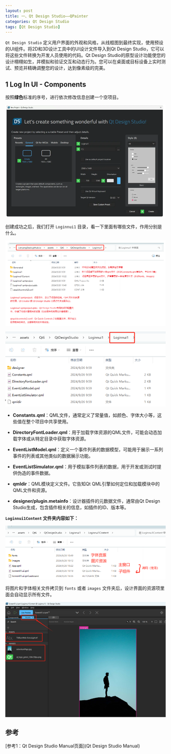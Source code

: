 ```yaml
---
layout: post
title: 一、Qt Design Studio——QPainter
categories: Qt Design Studio
tags: [Qt Design Studio]
---
```


`Qt Design Studio` 定义用户界面的外观和风格，从线框图到最终实现，使用预设的UI组件。将2D和3D设计工具中的UI设计文件导入到Qt Design Studio，它可以将这些文件转换为开发人员使用的代码。Qt Design Studio的原型设计功能使您的设计栩栩如生，并模拟和验证交互和动态行为。您可以在桌面或目标设备上实时测试、预览并精确调整您的设计，达到像素级的完美。

## 1 Log In UI - Components

按照**绿色**标准的序号，进行依次修改信息创建一个空项目。

![alt text](image.png)

创建成功之后，我们打开 `Loginnui1` 目录，看一下里面有哪些文件，作用分别是什么。

![alt text](image-1.png)

![alt text](image-2.png)

- **Constants.qml**：QML文件，通常定义了常量值，如颜色、字体大小等，这些值在整个项目中共享使用。

- **DirectoryFontLoader.qml**：用于加载字体资源的QML文件，可能会动态加载字体或从特定目录中获取字体资源。

- **EventListModel.qml**：定义一个事件列表的数据模型，可能用于展示一系列事件的列表或其他类似的数据展示功能。

- **EventListSimulator.qml**：用于模拟事件列表的数据，用于开发或测试时提供伪造的事件数据。

- **qmldir**：QML模块定义文件。它告知Qt QML引擎如何定位和加载模块中的QML文件和资源。

- **designer/plugin.metainfo**：设计器插件的元数据文件，通常由Qt Design Studio生成，包含插件相关的信息，如插件的ID、版本等。


**`Loginnui1Content` 文件夹内容如下：**

![alt text](image-3.png)

将图片和字体相关文件拷贝到 `fonts` 或者 `images` 文件夹后，设计界面的资源项里面会自动显示所有文件。

![alt text](image-4.png)

## 参考

[参考1：Qt Design Studio Manual页面](Qt Design Studio Manual)